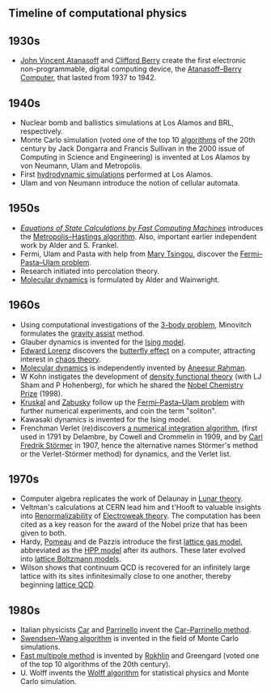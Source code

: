 <h2>Timeline of computational physics </h2>
<h2><span id="1930s" class="mw-headline">1930s</span></h2>
<ul>
<li><a title="John Vincent Atanasoff" href="https://en.wikipedia.org/wiki/John_Vincent_Atanasoff">John Vincent Atanasoff</a>&nbsp;and&nbsp;<a title="Clifford Berry" href="https://en.wikipedia.org/wiki/Clifford_Berry">Clifford Berry</a>&nbsp;create the first electronic non-programmable, digital computing device, the&nbsp;<a class="mw-redirect" title="Atanasoff&ndash;Berry Computer" href="https://en.wikipedia.org/wiki/Atanasoff%E2%80%93Berry_Computer">Atanasoff&ndash;Berry Computer</a>, that lasted from 1937 to 1942.</li>
</ul>
<h2><span id="1940s" class="mw-headline">1940s</span></h2>
<ul>
<li>Nuclear bomb and ballistics simulations at Los Alamos and BRL, respectively.</li>
<li>Monte Carlo simulation (voted one of the top 10&nbsp;<a title="Algorithm" href="https://en.wikipedia.org/wiki/Algorithm">algorithms</a>&nbsp;of the 20th century by Jack Dongarra and Francis Sullivan in the 2000 issue of Computing in Science and Engineering)&nbsp;is invented at Los Alamos by von Neumann, Ulam and Metropolis.<sup id="cite_ref-5" class="reference"></sup></li>
<li>First&nbsp;<a class="mw-redirect" title="Computational Fluid Dynamics" href="https://en.wikipedia.org/wiki/Computational_Fluid_Dynamics">hydrodynamic simulations</a>&nbsp;performed at Los Alamos.</li>
<li>Ulam and von Neumann introduce the notion of cellular automata.</li>
</ul>
<h2><span id="1950s" class="mw-headline">1950s</span></h2>
<ul>
<li><em><a class="mw-redirect" title="Equations of State Calculations by Fast Computing Machines" href="https://en.wikipedia.org/wiki/Equations_of_State_Calculations_by_Fast_Computing_Machines">Equations of State Calculations by Fast Computing Machines</a></em>&nbsp;introduces the&nbsp;<a title="Metropolis&ndash;Hastings algorithm" href="https://en.wikipedia.org/wiki/Metropolis%E2%80%93Hastings_algorithm">Metropolis&ndash;Hastings algorithm</a>.&nbsp;Also, important earlier independent work by Alder and S. Frankel.</li>
<li>Fermi, Ulam and Pasta with help from&nbsp;<a title="Mary Tsingou" href="https://en.wikipedia.org/wiki/Mary_Tsingou">Mary Tsingou</a>, discover the&nbsp;<a class="mw-redirect" title="Fermi&ndash;Pasta&ndash;Ulam problem" href="https://en.wikipedia.org/wiki/Fermi%E2%80%93Pasta%E2%80%93Ulam_problem">Fermi&ndash;Pasta&ndash;Ulam problem</a>.</li>
<li>Research initiated into percolation theory.</li>
<li><a title="Molecular dynamics" href="https://en.wikipedia.org/wiki/Molecular_dynamics">Molecular dynamics</a>&nbsp;is formulated by Alder and Wainwright.</li>
</ul>
<h2><span id="1960s" class="mw-headline">1960s</span></h2>
<ul>
<li>Using computational investigations of the&nbsp;<a class="mw-redirect" title="3-body problem" href="https://en.wikipedia.org/wiki/3-body_problem">3-body problem</a>, Minovitch formulates the&nbsp;<a title="Gravity assist" href="https://en.wikipedia.org/wiki/Gravity_assist">gravity assist</a>&nbsp;method.<sup id="cite_ref-17" class="reference"></sup></li>
<li>Glauber dynamics is invented for the&nbsp;<a title="Ising model" href="https://en.wikipedia.org/wiki/Ising_model">Ising model</a>.</li>
<li><a class="mw-redirect" title="Edward Lorenz" href="https://en.wikipedia.org/wiki/Edward_Lorenz">Edward Lorenz</a>&nbsp;discovers the&nbsp;<a title="Butterfly effect" href="https://en.wikipedia.org/wiki/Butterfly_effect">butterfly effect</a>&nbsp;on a computer, attracting interest in&nbsp;<a title="Chaos theory" href="https://en.wikipedia.org/wiki/Chaos_theory">chaos theory</a>.</li>
<li><a title="Molecular dynamics" href="https://en.wikipedia.org/wiki/Molecular_dynamics">Molecular dynamics</a>&nbsp;is independently invented by&nbsp;<a title="Aneesur Rahman" href="https://en.wikipedia.org/wiki/Aneesur_Rahman">Aneesur Rahman</a>.</li>
<li>W Kohn instigates the development of&nbsp;<a title="Density functional theory" href="https://en.wikipedia.org/wiki/Density_functional_theory">density functional theory</a>&nbsp;(with LJ Sham and P Hohenberg),&nbsp;for which he shared the&nbsp;<a class="mw-redirect" title="Nobel Chemistry Prize" href="https://en.wikipedia.org/wiki/Nobel_Chemistry_Prize">Nobel Chemistry Prize</a>&nbsp;(1998).</li>
<li><a class="mw-redirect" title="Martin Kruskal" href="https://en.wikipedia.org/wiki/Martin_Kruskal">Kruskal</a>&nbsp;and&nbsp;<a title="Norman Zabusky" href="https://en.wikipedia.org/wiki/Norman_Zabusky">Zabusky</a>&nbsp;follow up the&nbsp;<a class="mw-redirect" title="Fermi&ndash;Pasta&ndash;Ulam problem" href="https://en.wikipedia.org/wiki/Fermi%E2%80%93Pasta%E2%80%93Ulam_problem">Fermi&ndash;Pasta&ndash;Ulam problem</a>&nbsp;with further numerical experiments, and coin the term "soliton".<sup id="cite_ref-25" class="reference"></sup></li>
<li>Kawasaki dynamics is invented for the Ising model.</li>
<li>Frenchman Verlet (re)discovers&nbsp;<a title="Verlet integration" href="https://en.wikipedia.org/wiki/Verlet_integration">a numerical integration algorithm</a>,&nbsp;(first used in 1791 by Delambre, by Cowell and Crommelin in 1909, and by&nbsp;<a title="Fredrik Carl St&oslash;rmer" href="https://en.wikipedia.org/wiki/Fredrik_Carl_St%C3%B8rmer">Carl Fredrik St&ouml;rmer</a>&nbsp;in 1907,&nbsp;hence the alternative names St&ouml;rmer's method or the Verlet-St&ouml;rmer method) for dynamics, and the Verlet list.</li>
</ul>
<h2><span id="1970s" class="mw-headline">1970s</span></h2>
<ul>
<li>Computer algebra replicates the work of Delaunay in&nbsp;<a title="Lunar theory" href="https://en.wikipedia.org/wiki/Lunar_theory">Lunar theory</a>.<sup id="cite_ref-33" class="reference"></sup></li>
<li>Veltman's calculations at CERN lead him and t'Hooft to valuable insights into&nbsp;<a title="Renormalization" href="https://en.wikipedia.org/wiki/Renormalization">Renormalizability</a>&nbsp;of&nbsp;<a title="Electroweak interaction" href="https://en.wikipedia.org/wiki/Electroweak_interaction">Electroweak theory</a>.&nbsp;The computation has been cited as a key reason for the award of the Nobel prize that has been given to both.</li>
<li>Hardy,&nbsp;<a title="Yves Pomeau" href="https://en.wikipedia.org/wiki/Yves_Pomeau">Pomeau</a>&nbsp;and de Pazzis introduce the first&nbsp;<a title="Lattice gas automaton" href="https://en.wikipedia.org/wiki/Lattice_gas_automaton">lattice gas model</a>, abbreviated as the&nbsp;<a title="HPP model" href="https://en.wikipedia.org/wiki/HPP_model">HPP model</a>&nbsp;after its authors.&nbsp;These later evolved into&nbsp;<a class="mw-redirect" title="Lattice Boltzmann model" href="https://en.wikipedia.org/wiki/Lattice_Boltzmann_model">lattice Boltzmann models</a>.</li>
<li>Wilson shows that continuum QCD is recovered for an infinitely large lattice with its sites infinitesimally close to one another, thereby beginning&nbsp;<a title="Lattice QCD" href="https://en.wikipedia.org/wiki/Lattice_QCD">lattice QCD</a>.</li>
</ul>
<h2><span id="1980s" class="mw-headline">1980s</span></h2>
<ul>
<li>Italian physicists&nbsp;<a title="Roberto Car" href="https://en.wikipedia.org/wiki/Roberto_Car">Car</a>&nbsp;and&nbsp;<a title="Michele Parrinello" href="https://en.wikipedia.org/wiki/Michele_Parrinello">Parrinello</a>&nbsp;invent the&nbsp;<a class="mw-redirect" title="Car&ndash;Parrinello method" href="https://en.wikipedia.org/wiki/Car%E2%80%93Parrinello_method">Car&ndash;Parrinello method</a>.</li>
<li><a title="Swendsen&ndash;Wang algorithm" href="https://en.wikipedia.org/wiki/Swendsen%E2%80%93Wang_algorithm">Swendsen&ndash;Wang algorithm</a>&nbsp;is invented in the field of Monte Carlo simulations.</li>
<li><a title="Fast multipole method" href="https://en.wikipedia.org/wiki/Fast_multipole_method">Fast multipole method</a>&nbsp;is invented by&nbsp;<a class="mw-redirect" title="Vladimir Rokhlin, Jr." href="https://en.wikipedia.org/wiki/Vladimir_Rokhlin,_Jr.">Rokhlin</a>&nbsp;and Greengard (voted one of the top 10 algorithms of the 20th century).<sup id="cite_ref-43" class="reference"></sup></li>
<li>U. Wolff invents the&nbsp;<a title="Wolff algorithm" href="https://en.wikipedia.org/wiki/Wolff_algorithm">Wolff algorithm</a>&nbsp;for statistical physics and Monte Carlo simulation.</li>
</ul>
